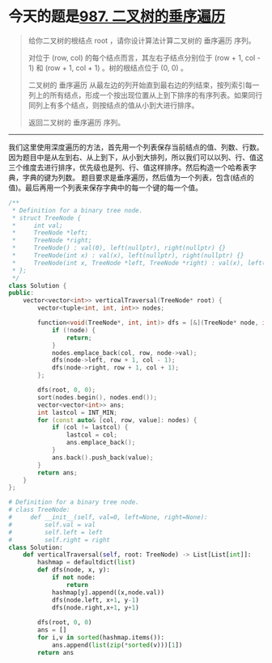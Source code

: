 # 今天的题是[987. 二叉树的垂序遍历](https://leetcode-cn.com/problems/vertical-order-traversal-of-a-binary-tree/)

> 给你二叉树的根结点 root ，请你设计算法计算二叉树的 垂序遍历 序列。
>
> 对位于 (row, col) 的每个结点而言，其左右子结点分别位于 (row + 1, col - 1) 和 (row + 1, col + 1) 。树的根结点位于 (0, 0) 。
>
> 二叉树的 垂序遍历 从最左边的列开始直到最右边的列结束，按列索引每一列上的所有结点，形成一个按出现位置从上到下排序的有序列表。如果同行同列上有多个结点，则按结点的值从小到大进行排序。
>
> 返回二叉树的 垂序遍历 序列。

---

我们这里使用深度遍历的方法，首先用一个列表保存当前结点的值、列数、行数。
因为题目中是从左到右、从上到下，从小到大排列，所以我们可以以列、行、值这三个维度去进行排序，优先级也是列、行、值这样排序。然后构造一个哈希表字典，字典的键为列数。
题目要求是垂序遍历，然后值为一个列表，包含(结点的值)。最后再用一个列表来保存字典中的每一个键的每一个值。

```c++
/**
 * Definition for a binary tree node.
 * struct TreeNode {
 *     int val;
 *     TreeNode *left;
 *     TreeNode *right;
 *     TreeNode() : val(0), left(nullptr), right(nullptr) {}
 *     TreeNode(int x) : val(x), left(nullptr), right(nullptr) {}
 *     TreeNode(int x, TreeNode *left, TreeNode *right) : val(x), left(left), right(right) {}
 * };
 */
class Solution {
public:
    vector<vector<int>> verticalTraversal(TreeNode* root) {
        vector<tuple<int, int, int>> nodes;

        function<void(TreeNode*, int, int)> dfs = [&](TreeNode* node, int row, int col) {
            if (!node) {
                return;
            }
            nodes.emplace_back(col, row, node->val);
            dfs(node->left, row + 1, col - 1);
            dfs(node->right, row + 1, col + 1);
        };

        dfs(root, 0, 0);
        sort(nodes.begin(), nodes.end());
        vector<vector<int>> ans;
        int lastcol = INT_MIN;
        for (const auto& [col, row, value]: nodes) {
            if (col != lastcol) {
                lastcol = col;
                ans.emplace_back();
            }
            ans.back().push_back(value);
        }
        return ans;
    }
};
```

```python
# Definition for a binary tree node.
# class TreeNode:
#     def __init__(self, val=0, left=None, right=None):
#         self.val = val
#         self.left = left
#         self.right = right
class Solution:
    def verticalTraversal(self, root: TreeNode) -> List[List[int]]:
        hashmap = defaultdict(list)
        def dfs(node, x, y):
            if not node:
                return
            hashmap[y].append((x,node.val))
            dfs(node.left, x+1, y-1)
            dfs(node.right,x+1, y+1)
        
        dfs(root, 0, 0)
        ans = []
        for i,v in sorted(hashmap.items()):
            ans.append(list(zip(*sorted(v)))[1])
        return ans
```

